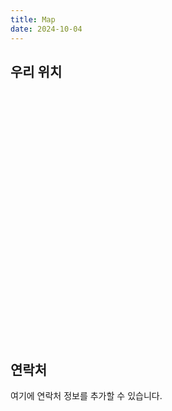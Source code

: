 ```yaml
---
title: Map
date: 2024-10-04
---
```


## 우리 위치

<div id="map" style="height: 400px;"></div>

<script src="https://unpkg.com/leaflet/dist/leaflet.js"></script>
<link rel="stylesheet" href="https://unpkg.com/leaflet/dist/leaflet.css"/>

<script>
  // 지도를 초기화합니다.
  var map = L.map('map').setView([35.846, 127.134], 13); // 위도와 경도를 입력하세요.

  // OpenStreetMap 타일 레이어 추가
  L.tileLayer('https://{s}.tile.openstreetmap.org/{z}/{x}/{y}.png', {
      maxZoom: 19,
      attribution: '© OpenStreetMap'
  }).addTo(map);

  // 마커 추가
  var marker = L.marker([35.846, 127.134]).addTo(map);
  marker.bindPopup('<b>전북대학교</b>').openPopup(); // 팝업 내용
</script>

## 연락처

여기에 연락처 정보를 추가할 수 있습니다.
